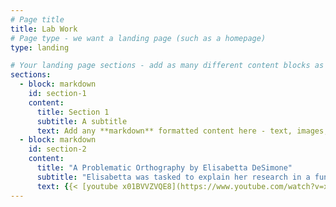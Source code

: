 ```yaml
---
# Page title
title: Lab Work
# Page type - we want a landing page (such as a homepage)
type: landing

# Your landing page sections - add as many different content blocks as you like
sections:
  - block: markdown
    id: section-1
    content:
      title: Section 1
      subtitle: A subtitle
      text: Add any **markdown** formatted content here - text, images, videos, galleries - and even HTML code!
  - block: markdown
    id: section-2
    content:
      title: "A Problematic Orthography by Elisabetta DeSimone"
      subtitle: "Elisabetta was tasked to explain her research in a funny and engaging way!"
      text: {{< [youtube x01BVVZVQE8](https://www.youtube.com/watch?v=x01BVVZVQE8)https://www.youtube.com/watch?v=x01BVVZVQE8 >}}
---
```

